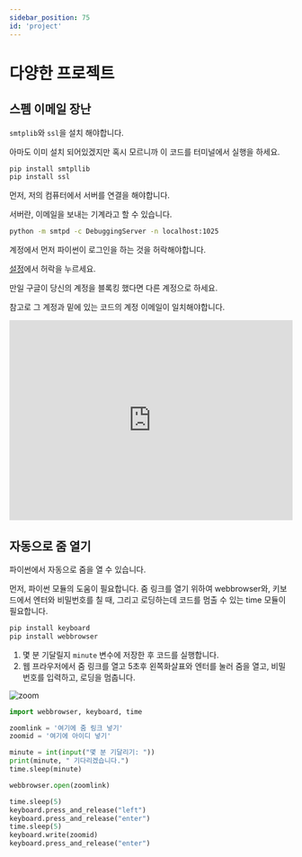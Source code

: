 ```yaml
---
sidebar_position: 75
id: 'project'
---
```


# 다양한 프로젝트

## 스펨 이메일 장난

`smtplib`와 `ssl`을 설치 해야합니다.

아마도 이미 설치 되어있겠지만 혹시 모르니까 이 코드를 터미널에서 실행을 하세요.

```sh
pip install smtpllib
pip install ssl
```

먼저, 저의 컴퓨터에서 서버를 연결을 해야합니다.

서버란, 이메일을 보내는 기계라고 할 수 있습니다.

```sh
python -m smtpd -c DebuggingServer -n localhost:1025
```

계정에서 먼저 파이썬이 로그인을 하는 것을 허락해야합니다.

[설정](https://myaccount.google.com/lesssecureapps)에서 허락을 누르세요.

만일 구글이 당신의 계정을 블록킹 했다면 다른 계정으로 하세요.

참고로 그 계정과 밑에 있는 코드의 계정 이메일이 일치해야합니다.

<iframe src="https://trinket.io/embed/python3/db9f325b98" width="100%" height="356" frameborder="0" marginwidth="0" marginheight="0" allowfullscreen></iframe>

## 자동으로 줌 열기
파이썬에서 자동으로 줌을 열 수 있습니다.

먼저, 파이썬 모듈의 도움이 필요합니다. 줌 링크를 열기 위하여 webbrowser와, 키보드에서 엔터와 비밀번호를 칠 때, 그리고 로딩하는데 코드를 멈출 수 있는 time 모듈이 필요합니다.

```sh
pip install keyboard
pip install webbrowser
```

1. 몇 분 기달릴지 `minute` 변수에 저장한 후 코드를 실행합니다.
2. 웹 프라우저에서 줌 링크를 열고 5초후 왼쪽화살표와 엔터를 눌러 줌을 열고, 비밀번호를 입력하고, 로딩을 멈춥니다.

![zoom](/img/python/proj/zoom.png)

```py
import webbrowser, keyboard, time

zoomlink = '여기에 줌 링크 넣기'
zoomid = '여기에 아이디 넣기'

minute = int(input("몇 분 기달리기: "))
print(minute, " 기다리겠습니다.")
time.sleep(minute)

webbrowser.open(zoomlink)

time.sleep(5)
keyboard.press_and_release("left")
keyboard.press_and_release("enter")
time.sleep(5)
keyboard.write(zoomid)
keyboard.press_and_release("enter")
```
